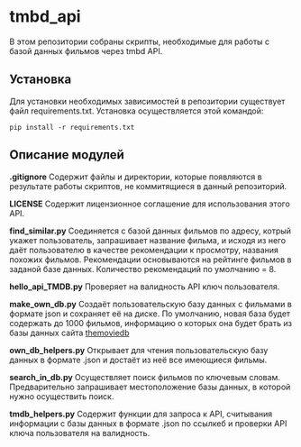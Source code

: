 tmbd_api
===
В этом репозитории собраны скрипты, необходимые для работы с базой данных фильмов через tmbd API.

Установка
---
Для установки необходимых зависимостей в репозитории существует файл requirements.txt. Установка осуществляется этой командой:

`pip install -r requirements.txt`

Описание модулей
---

**.gitignore**
Содержит файлы и директории, которые появляются в результате работы скриптов, не коммитящиеся в данный репозиторий.

**LICENSE**
Содержит лицензионное соглашение для использования этого API.

**find_similar.py**
Соединяется с базой данных фильмов по адресу, котрый укажет пользователь, запрашивает название фильма, и исходя из него даёт пользователю в качестве рекомендации к просмотру, названия похожих фильмов. Рекомендации основываются на рейтинге фильмов в заданой базе данных. Количество рекомендаций по умолчанию = 8.

**hello_api_TMDB.py**
Проверяет на валидность API ключ пользователя.

**make_own_db.py**
Создаёт пользовательскую базу данных с фильмами в формате json и сохраняет её на диске. По умолчанию, новая база будет содержать до 1000 фильмов, информацию о которых она будет брать из базы данных сайта [themoviedb](https:\\themoviedb.org)

**own_db_helpers.py**
Открывает для чтения пользовательскую базу данных в формате .json и достаёт из неё все имеющиеся фильмы.

**search_in_db.py**
Осуществляет поиск фильмов по ключевым словам. Предварительно запрашивает местоположение базы данных, в которой нужно осуществить поиск.

**tmdb_helpers.py**
Содержит функции для запроса к API, считывания информации с базы данных в формате .json по ссылкеб и проверки API ключа пользователя на валидность.
